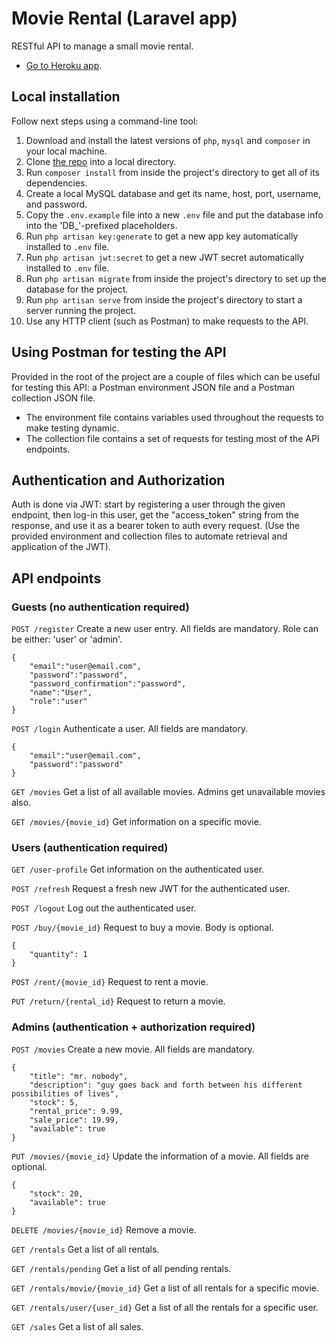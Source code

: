 # Movie Rental (Laravel app)

RESTful API to manage a small movie rental.

- [Go to Heroku app](https://movie-rental-roberto-jasso.herokuapp.com).


## Local installation

Follow next steps using a command-line tool:

1. Download and install the latest versions of `php`, `mysql` and `composer` in your local machine.
2. Clone [the repo](https://gitlab.com/applaudostudios/php-test/roberto-jasso) into a local directory.
3. Run `composer install` from inside the project's directory to get all of its dependencies.
4. Create a local MySQL database and get its name, host, port, username, and password.
5. Copy the `.env.example` file into a new `.env` file and put the database info into the 'DB_'-prefixed placeholders.
6. Run `php artisan key:generate` to get a new app key automatically installed to `.env` file.
7. Run `php artisan jwt:secret` to get a new JWT secret automatically installed to `.env` file.
8. Run `php artisan migrate` from inside the project's directory to set up the database for the project.
9. Run `php artisan serve` from inside the project's directory to start a server running the project.
10. Use any HTTP client (such as Postman) to make requests to the API.


## Using Postman for testing the API

Provided in the root of the project are a couple of files which can be useful for testing this API: a Postman environment JSON file and a Postman collection JSON file.
- The environment file contains variables used throughout the requests to make testing dynamic.
- The collection file contains a set of requests for testing most of the API endpoints.

## Authentication and Authorization

Auth is done via JWT: start by registering a user through the given endpoint, then log-in this user, get the "access_token" string from the response, and use it as a bearer token to auth every request. (Use the provided environment and collection files to automate retrieval and application of the JWT).


## API endpoints

### Guests (no authentication required)

`POST /register`
Create a new user entry. All fields are mandatory.
Role can be either: 'user' or 'admin'.
```
{
    "email":"user@email.com",
    "password":"password",
    "password_confirmation":"password",
    "name":"User",
    "role":"user"
}
```

`POST /login`
Authenticate a user. All fields are mandatory.
```
{
    "email":"user@email.com",
    "password":"password"
}
```

`GET /movies`
Get a list of all available movies. Admins get unavailable movies also.

`GET /movies/{movie_id}`
Get information on a specific movie.


### Users (authentication required)

`GET /user-profile`
Get information on the authenticated user.

`POST /refresh`
Request a fresh new JWT for the authenticated user.

`POST /logout`
Log out the authenticated user.

`POST /buy/{movie_id}`
Request to buy a movie. Body is optional.
```
{
    "quantity": 1
}
```

`POST /rent/{movie_id}`
Request to rent a movie.

`PUT /return/{rental_id}`
Request to return a movie.


### Admins (authentication + authorization required)

`POST /movies`
Create a new movie. All fields are mandatory.
```
{
    "title": "mr. nobody",
    "description": "guy goes back and forth between his different possibilities of lives",
    "stock": 5,
    "rental_price": 9.99,
    "sale_price": 19.99,
    "available": true
}
```

`PUT /movies/{movie_id}`
Update the information of a movie. All fields are optional.
```
{
    "stock": 20,
    "available": true
}
```

`DELETE /movies/{movie_id}`
Remove a movie.

`GET /rentals`
Get a list of all rentals.

`GET /rentals/pending`
Get a list of all pending rentals.

`GET /rentals/movie/{movie_id}`
Get a list of all rentals for a specific movie.

`GET /rentals/user/{user_id}`
Get a list of all the rentals for a specific user.

`GET /sales`
Get a list of all sales.
